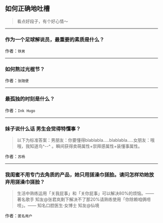 ## 如何正确地吐槽

> 看点好段子，有个好心情～


 
---

### 作为一个足球解说员，最重要的素质是什么？

> 


作者：`铁男`

---

### 如何熬过光棍节？

> 


作者：`张随便`

---

### 最孤独的时刻是什么？

> 


作者：`Ink Hugo`

---

### 妹子说什么话 男生会觉得特懂事？

> 以下为标准答案：男朋友：你要懂得blablabla.....blablabla.....女朋友：哦哦，我知道鸟^--^ 。瞬间获得卖萌属性+崇拜感属性+装懂事属性。


作者：`苏杨`

---

### 我闺蜜不用专门去角质的产品，她只用搓澡巾搓脸。请问怎样劝她放弃用搓澡巾搓脸？

> 生活中熟练运用「关我屁事」和「关你屁事」可以解决80%的烦恼。—— 著名歌手 知友@张君岚剩下解决不了那20%请熟练使用「你除赖咱俩唠唠」。—— 知名口腔医生·女博士 知友@仙境


作者：`匿名用户`